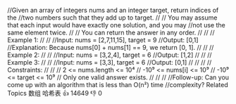 //Given an array of integers nums and an integer target, return indices of the 
//two numbers such that they add up to target. 
//
// You may assume that each input would have exactly one solution, and you may 
//not use the same element twice. 
//
// You can return the answer in any order. 
//
// 
// Example 1: 
//
// 
//Input: nums = [2,7,11,15], target = 9
//Output: [0,1]
//Explanation: Because nums[0] + nums[1] == 9, we return [0, 1].
// 
//
// Example 2: 
//
// 
//Input: nums = [3,2,4], target = 6
//Output: [1,2]
// 
//
// Example 3: 
//
// 
//Input: nums = [3,3], target = 6
//Output: [0,1]
// 
//
// 
// Constraints: 
//
// 
// 2 <= nums.length <= 10⁴ 
// -10⁹ <= nums[i] <= 10⁹ 
// -10⁹ <= target <= 10⁹ 
// Only one valid answer exists. 
// 
//
// 
//Follow-up: Can you come up with an algorithm that is less than O(n²) time 
//complexity? Related Topics 数组 哈希表 👍 14649 👎 0

